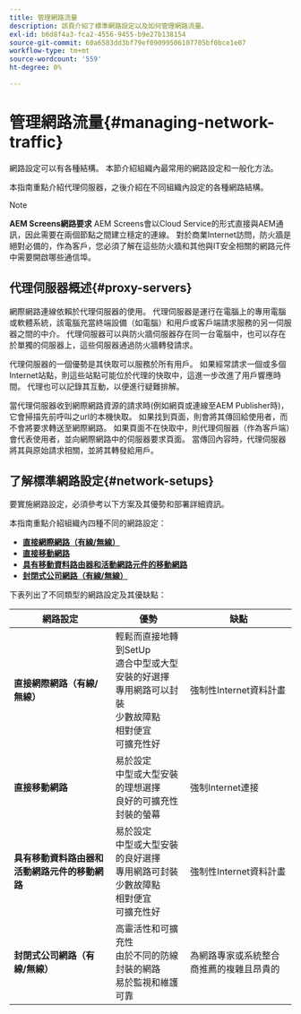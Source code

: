 ```yaml
---
title: 管理網路流量
description: 該頁介紹了標準網路設定以及如何管理網路流量。
exl-id: b6d8f4a3-fca2-4556-9455-b9e27b138154
source-git-commit: 60a6583dd3bf79ef09099506107705bf0bce1e07
workflow-type: tm+mt
source-wordcount: '559'
ht-degree: 0%

---
```


# 管理網路流量{#managing-network-traffic}

網路設定可以有各種結構。 本節介紹組織內最常用的網路設定和一般化方法。

本指南重點介紹代理伺服器，之後介紹在不同組織內設定的各種網路結構。

>[!NOTE]
>**AEM Screens網路要求**
>AEM Screens會以Cloud Service的形式直接與AEM通訊，因此需要在兩個節點之間建立穩定的連線。 對於商業Internet訪問，防火牆是絕對必備的，作為客戶，您必須了解在這些防火牆和其他與IT安全相關的網路元件中需要開啟哪些通信埠。

## 代理伺服器概述{#proxy-servers}

網際網路連線依賴於代理伺服器的使用。 代理伺服器是運行在電腦上的專用電腦或軟體系統，該電腦充當終端設備（如電腦）和用戶或客戶端請求服務的另一伺服器之間的中介。 代理伺服器可以與防火牆伺服器存在同一台電腦中，也可以存在於單獨的伺服器上，這些伺服器通過防火牆轉發請求。

代理伺服器的一個優勢是其快取可以服務於所有用戶。 如果經常請求一個或多個Internet站點，則這些站點可能位於代理的快取中，這進一步改進了用戶響應時間。 代理也可以記錄其互動，以便進行疑難排解。

當代理伺服器收到網際網路資源的請求時(例如網頁或連線至AEM Publisher時)，它會掃描先前呼叫之url的本機快取。 如果找到頁面，則會將其傳回給使用者，而不會將要求轉送至網際網路。 如果頁面不在快取中，則代理伺服器（作為客戶端）會代表使用者，並向網際網路中的伺服器要求頁面。 當傳回內容時，代理伺服器將其與原始請求相關，並將其轉發給用戶。

## 了解標準網路設定{#network-setups}

要實施網路設定，必須參考以下方案及其優勢和部署詳細資訊。

本指南重點介紹組織內四種不同的網路設定：

* **[直接網際網路（有線/無線）](/help/using/direct-internet-network.md)**
* **[直接移動網路](/help/using/mobile-network.md)**
* **[具有移動資料路由器和活動網路元件的移動網路](/help/using/mobile-network-router.md)**
* **[封閉式公司網路（有線/無線）](/help/using/enclosed-corporate-network.md)**

下表列出了不同類型的網路設定及其優缺點：

| 網路設定 | 優勢 | 缺點 |
|--- |--- |--- |
| **直接網際網路（有線/無線）** | 輕鬆而直接地轉到SetUp<br>適合中型或大型安裝的好選擇<br>專用網路可以封裝<br>少數故障點<br>相對便宜<br>可擴充性好 | 強制性Internet資料計畫 |
| **直接移動網路** | 易於設定<br>中型或大型安裝的理想選擇<br>良好的可擴充性<br>封裝的螢幕 | 強制Internet連接 |
| **具有移動資料路由器和活動網路元件的移動網路** | 易於設定<br>中型或大型安裝的良好選擇<br>專用網路可封裝<br>少數故障點<br>相對便宜<br>可擴充性好 | 強制性Internet資料計畫 |
| **封閉式公司網路（有線/無線）** | 高靈活性和可擴充性<br>由於不同的防線<br>封裝的網路<br>易於監視和維護<br>可靠 | 為網路專家或系統整合商推薦的複雜且昂貴的<br> |
